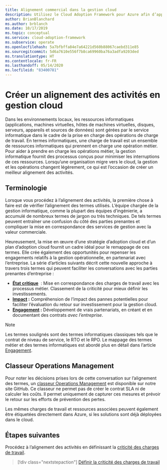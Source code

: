 ```yaml
---
title: Alignement commercial dans la gestion cloud
description: Utilisez le Cloud Adoption Framework pour Azure afin d’apprendre à mieux gérer vos opérations cloud et à développer un alignement commercial plus strict.
author: BrianBlanchard
ms.author: brblanch
ms.date: 10/17/2019
ms.topic: conceptual
ms.service: cloud-adoption-framework
ms.subservice: operate
ms.openlocfilehash: 5a7bfbffa84e7a64221d560b88067caebd311e85
ms.sourcegitcommit: 5d6a7610e556f7b8ca69960ba76a3adfa9203ded
ms.translationtype: HT
ms.contentlocale: fr-FR
ms.lasthandoff: 05/14/2020
ms.locfileid: "83400781"
---
```

# <a name="create-business-alignment-in-cloud-management"></a>Créer un alignement des activités en gestion cloud

Dans les environnements locaux, les ressources informatiques (applications, machines virtuelles, hôtes de machines virtuelles, disques, serveurs, appareils et sources de données) sont gérées par le service informatique dans le cadre de la prise en charge des opérations de charge de travail. En termes informatiques, une charge de travail est un ensemble de ressources informatiques qui prennent en charge une opération métier. Pour aider à prendre en charge les opérations métier, la gestion informatique fournit des processus conçus pour minimiser les interruptions de ces ressources. Lorsqu’une organisation migre vers le cloud, la gestion et les opérations changent légèrement, ce qui est l’occasion de créer un meilleur alignement des activités.

## <a name="business-vernacular"></a>Terminologie

Lorsque vous procédez à l’alignement des activités, la première chose à faire est de vérifier l’alignement des termes utilisés. L’équipe chargée de la gestion informatique, comme la plupart des équipes d’ingénierie, a accumulé de nombreux termes de jargon ou très techniques. De tels termes peuvent entraîner une confusion du côté des parties prenantes et compliquer la mise en correspondance des services de gestion avec la valeur commerciale.

Heureusement, la mise en œuvre d’une stratégie d’adoption cloud et d’un plan d’adoption cloud fournit un cadre idéal pour le remappage de ces termes. Elle crée également des opportunités pour repenser les engagements relatifs à la gestion opérationnelle, en partenariat avec l’entreprise. La série d’articles suivants décrit cette nouvelle approche à travers trois termes qui peuvent faciliter les conversations avec les parties prenantes d’entreprise :

- **[État critique](./criticality.md)**  : Mise en correspondance des charges de travail avec les processus métier. Classement de la criticité pour mieux définir les investissements.
- **[Impact](./impact.md) :** Compréhension de l’impact des pannes potentielles pour faciliter l’évaluation du retour sur investissement pour la gestion cloud.
- **[Engagement](./commitment.md) :** Développement de vrais partenariats, en créant et en documentant des contrats _avec l’entreprise_.

> [!NOTE]
> Les termes soulignés sont des termes informatiques classiques tels que le contrat de niveau de service, le RTO et le RPO. Le mappage des termes métier et des termes informatiques est abordé plus en détail dans l’article [Engagement](./commitment.md).

## <a name="operations-management-workbook"></a>Classeur Operations Management

Pour noter les décisions prises lors de cette conversation sur l’alignement des termes, un [classeur Operations Management](https://raw.githubusercontent.com/Microsoft/CloudAdoptionFramework/master/manage/opsmanagementworkbook.xlsx) est disponible sur notre site GitHub. Ce classeur ne permet pas de créer le contrat SLA ni de calculer les coûts. Il permet uniquement de capturer ces mesures et prévoir le retour sur les efforts de prévention des pertes.

Les mêmes charges de travail et ressources associées peuvent également être étiquetées directement dans Azure, si les solutions sont déjà déployées dans le cloud.

## <a name="next-steps"></a>Étapes suivantes

Procédez à l’alignement des activités en définissant la [criticité des charges de travail](./criticality.md).

> [!div class="nextstepaction"]
> [Définir la criticité des charges de travail](./criticality.md)

